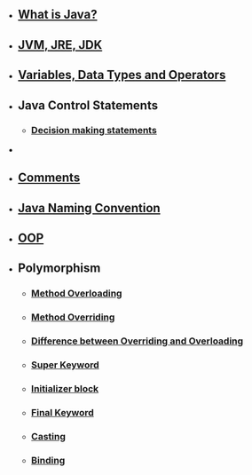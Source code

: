 - ## [What is Java?](What_is_Java/README.md)
- ## [JVM, JRE, JDK](JVM_JRE_JDK/README.md)
- ## [Variables, Data Types and Operators](Var_Data_Oper/README.md)
- ## Java Control Statements
   - ### [Decision making statements](Control_Statements/Decision_Making_Statements/README.md) 
- 
- ## [Comments](Comments/README.md)
- ## [Java Naming Convention](Convention/README.md)
- ## [OOP](OOP/README.md)

- ## Polymorphism
   - ### [Method Overloading](Polymorphism/Method_Overloading//README.md)
   - ### [Method Overriding](Polymorphism/Method_Overriding/README.md)
   - ### [Difference between Overriding and Overloading](Polymorphism/Difference/README.md)
   - ### [Super Keyword](Polymorphism/Super_Keyword/README.md)
   - ### [Initializer block](Polymorphism/Initializer_Block/README.md)
   - ### [Final Keyword](Polymorphism/Final_Keyword/README.md)
   - ### [Casting](Polymorphism/Casting/README.md)
   - ### [Binding](Polymorphism/Binding/README.md)
